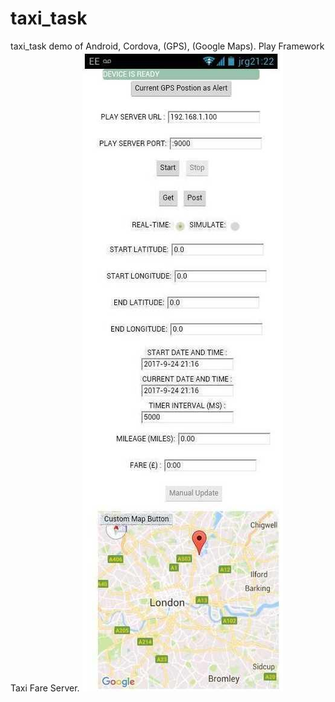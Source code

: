# taxi_task
taxi_task demo of Android, Cordova, (GPS), (Google Maps). Play Framework Taxi Fare Server.
<img src="taxi_sim.jpg">

